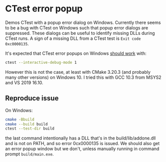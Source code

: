 # CTest error popup

Demos CTest with a popup error dialog on Windows.
Currently there seems to be a bug with CTest on Windows such that popup error dialogs are suppressed.
These dialogs can be useful to identify missing DLLs during CTest runs.
A sign of a missing DLL from a CTest test is `Exit code 0xc0000135`.

It's expected that CTest error popups on Windows
[should work](https://cmake.org/cmake/help/latest/manual/ctest.1.html) with:

```sh
ctest --interactive-debug-mode 1
```

However this is not the case, at least with CMake 3.20.3 (and probably many other versions) on Windows 10.
I tried this with GCC 10.3 from MSYS2 and VS 2019 16.10.

## Reproduce issue

On Windows:

```sh
cmake -Bbuild
cmake --build build
ctest --test-dir build
```

the last command intentionally has a DLL that's in the build/lib/addone.dll and is not on PATH, and so error 0cx0000135 is issued.
We should also get an error popup window but we don't, unless manually running in command prompt `build/main.exe`.
